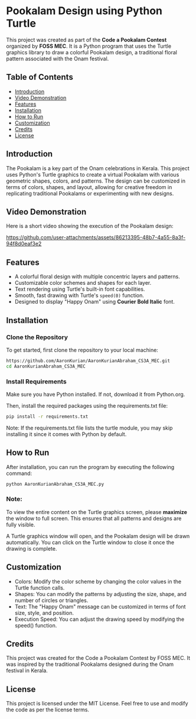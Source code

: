 # Pookalam Design using Python Turtle

This project was created as part of the **Code a Pookalam Contest** organized by **FOSS MEC**. It is a Python program that uses the Turtle graphics library to draw a colorful Pookalam design, a traditional floral pattern associated with the Onam festival.

## Table of Contents

- [Introduction](#introduction)
- [Video Demonstration](#video-demonstration)
- [Features](#features)
- [Installation](#installation)
- [How to Run](#how-to-run)
- [Customization](#customization)
- [Credits](#credits)
- [License](#license)

## Introduction

The Pookalam is a key part of the Onam celebrations in Kerala. This project uses Python's Turtle graphics to create a virtual Pookalam with various geometric shapes, colors, and patterns. The design can be customized in terms of colors, shapes, and layout, allowing for creative freedom in replicating traditional Pookalams or experimenting with new designs.

## Video Demonstration

Here is a short video showing the execution of the Pookalam design:

https://github.com/user-attachments/assets/86213395-48b7-4a55-8a3f-94f8d0eaf3e2

## Features

- A colorful floral design with multiple concentric layers and patterns.
- Customizable color schemes and shapes for each layer.
- Text rendering using Turtle's built-in font capabilities.
- Smooth, fast drawing with Turtle's `speed(0)` function.
- Designed to display "Happy Onam" using **Courier Bold Italic** font.

## Installation

### Clone the Repository

To get started, first clone the repository to your local machine:

```bash
https://github.com/AaronKurian/AaronKurianAbraham_CS3A_MEC.git
cd AaronKurianAbraham_CS3A_MEC
```
### Install Requirements
Make sure you have Python installed. If not, download it from Python.org.

Then, install the required packages using the requirements.txt file:

```bash
pip install -r requirements.txt
```
Note: If the requirements.txt file lists the turtle module, you may skip installing it since it comes with Python by default.

## How to Run
After installation, you can run the program by executing the following command:

```bash
python AaronKurianAbraham_CS3A_MEC.py
```
### Note:
To view the entire content on the Turtle graphics screen, please **maximize** the window to full screen. This ensures that all patterns and designs are fully visible.

A Turtle graphics window will open, and the Pookalam design will be drawn automatically. You can click on the Turtle window to close it once the drawing is complete.

## Customization
- Colors: Modify the color scheme by changing the color values in the Turtle function calls.
-  Shapes: You can modify the patterns by adjusting the size, shape, and number of circles or triangles.
-  Text: The "Happy Onam" message can be customized in terms of font size, style, and position.
-  Execution Speed: You can adjust the drawing speed by modifying the speed() function.

## Credits
This project was created for the Code a Pookalam Contest by FOSS MEC. It was inspired by the traditional Pookalams designed during the Onam festival in Kerala.

## License
This project is licensed under the MIT License. Feel free to use and modify the code as per the license terms.
